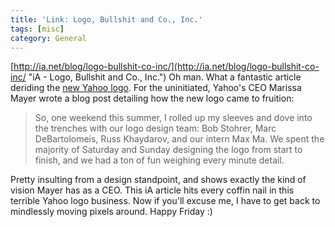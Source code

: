 ```yaml
---
title: 'Link: Logo, Bullshit and Co., Inc.'
tags: [misc]
category: General
---
```


[http://ia.net/blog/logo-bullshit-co-inc/](http://ia.net/blog/logo-bullshit-co-inc/ "iA - Logo, Bullshit and Co., Inc.") Oh man. What a fantastic article deriding the [new Yahoo logo](http://news.yahoo.com/yahoo-unveils-logo-043439762.html "Yahoo! News - Yahoo Unveils a New Logo"). For the uninitiated, Yahoo's CEO Marissa Mayer wrote a blog post detailing how the new logo came to fruition:

> So, one weekend this summer, I rolled up my sleeves and dove into the trenches with our logo design team: Bob Stohrer, Marc DeBartolomeis, Russ Khaydarov, and our intern Max Ma. We spent the majority of Saturday and Sunday designing the logo from start to finish, and we had a ton of fun weighing every minute detail.

 Pretty insulting from a design standpoint, and shows exactly the kind of vision Mayer has as a CEO. This iA article hits every coffin nail in this terrible Yahoo logo business. Now if you'll excuse me, I have to get back to mindlessly moving pixels around. Happy Friday :)
